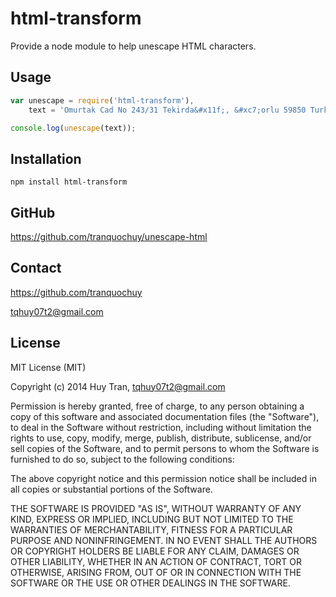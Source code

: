 html-transform
=================

Provide a node module to help unescape HTML characters.

Usage
----------

```javascript
var unescape = require('html-transform'),
    text = 'Omurtak Cad No 243/31 Tekirda&#x11f;, &#xc7;orlu 59850 Turkey';

console.log(unescape(text));
```

Installation
------------

    npm install html-transform


GitHub
------------
https://github.com/tranquochuy/unescape-html


Contact
------------
https://github.com/tranquochuy

tqhuy07t2@gmail.com

License
------------
MIT License (MIT)

Copyright (c) 2014 Huy Tran, <tqhuy07t2@gmail.com>

Permission is hereby granted, free of charge, to any person obtaining a copy
of this software and associated documentation files (the "Software"), to deal
in the Software without restriction, including without limitation the rights
to use, copy, modify, merge, publish, distribute, sublicense, and/or sell
copies of the Software, and to permit persons to whom the Software is
furnished to do so, subject to the following conditions:

The above copyright notice and this permission notice shall be included in
all copies or substantial portions of the Software.

THE SOFTWARE IS PROVIDED "AS IS", WITHOUT WARRANTY OF ANY KIND, EXPRESS OR
IMPLIED, INCLUDING BUT NOT LIMITED TO THE WARRANTIES OF MERCHANTABILITY,
FITNESS FOR A PARTICULAR PURPOSE AND NONINFRINGEMENT. IN NO EVENT SHALL THE
AUTHORS OR COPYRIGHT HOLDERS BE LIABLE FOR ANY CLAIM, DAMAGES OR OTHER
LIABILITY, WHETHER IN AN ACTION OF CONTRACT, TORT OR OTHERWISE, ARISING FROM,
OUT OF OR IN CONNECTION WITH THE SOFTWARE OR THE USE OR OTHER DEALINGS IN
THE SOFTWARE.